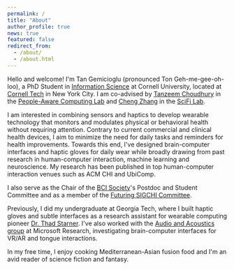 ```yaml
---
permalink: /
title: "About"
author_profile: true
news: true
featured: false
redirect_from: 
  - /about/
  - /about.html
---
```


Hello and welcome! I'm Tan Gemicioglu (pronounced Ton Geh-me-gee-oh-loo), a PhD Student in [Information Science](https://infosci.cornell.edu/) at Cornell University, located at [Cornell Tech](https://tech.cornell.edu/) in New York City. I am co-advised by [Tanzeem Choudhury](https://tech.cornell.edu/people/tanzeem-choudhury/) in the [People-Aware Computing Lab](https://pac.cs.cornell.edu/) and [Cheng Zhang](http://www.czhang.org/) in the [SciFi Lab](https://www.scifilab.org/).

I am interested in combining sensors and haptics to develop wearable technology that monitors and modulates physical or behavioral health without requiring attention. Contrary to current commercial and clinical health devices, I aim to minimize the need for daily tasks and reminders for health improvements. Towards this end, I've designed brain-computer interfaces and haptic gloves for daily wear while broadly drawing from past research in human-computer interaction, machine learning and neuroscience. My research has been published in top human-computer interaction venues such as ACM CHI and UbiComp.
<!-- I'm interested in developing **symbiotic interfaces**, devices that integrate with their users' physiology while learning alongside them to augment their abilities. I study and design wearable technology using sensors and haptics for **new interaction techniques** and **faster skill acquisition**, broadly drawing from influences across human-computer interaction, machine learning and neuroscience. My research has been published in top human-computer interaction venues such as ACM CHI and UbiComp. -->

I also serve as the Chair of the [BCI Society](https://bcisociety.org/)'s Postdoc and Student Committee and as a member of the [Futuring SIGCHI Committee](https://sigchi.org/people/committees/#futuring-sigchi-committee). 

Previously, I did my undergraduate at Georgia Tech, where I built haptic gloves and subtle interfaces as a research assistant for wearable computing pioneer [Dr. Thad Starner](https://www.cc.gatech.edu/home/thad/index.htm). I've also worked with the [Audio and Acoustics group](https://www.microsoft.com/en-us/research/group/audio-and-acoustics-research-group/) at Microsoft Research, investigating brain-computer interfaces for VR/AR and tongue interactions.

In my free time, I enjoy cooking Mediterranean-Asian fusion food and I'm an avid reader of science fiction and fantasy.